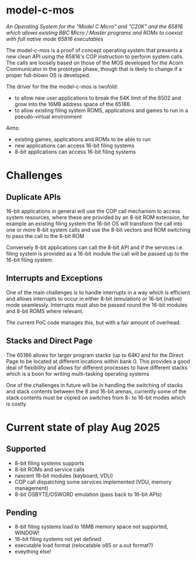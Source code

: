 # model-c-mos 

*An Operating System for the "Model C Micro" and "C20K" and the 65816 which 
allows existing BBC Micro / Master programs and ROMs to coexist with full 
native mode 65816 executables*

The model-c-mos is a proof of concept operating system that presents a new 
clean API using the 65816's COP instruction to perform system calls. The
calls are loosely based on those of the MOS developed for the Acorn 
Communicator in the prototype phase, though that is likely to change if a 
proper full-blown OS is developed.

The driver for the the model-c-mos is twofold:
 - to allow new user applications to break the 64K limit of the 6502 and grow 
   into the 16MB address space of the 65186.
 - to allow existing filing system ROMS, applications and games to run in a
   pseudo-virtual environment

Aims:
 - existing games, applications and ROMs to be able to run
 - new applications can access 16-bit filing systems
 - 8-bit applications can access 16-bit filing systems

# Challenges

## Duplicate APIs

16-bit applications in general will use the COP call mechanism to access system
resources, where these are provided by an 8-bit ROM extension, for example 
an existing filing system the 16-bit OS will transform the call into one or
more 8-bit system calls and use the 8-bit vectors and ROM switching to pass the
call to the 8-bit ROM

Conversely 8-bit applications can call the 8-bit API and if the services i.e.
filing system is provided as a 16-bit module the call will be passed up to the
16-bit filing system.

## Interrupts and Exceptions

One of the main challenges is to handle interrupts in a way which is efficient
and allows interrupts to occur in either 8-bit (emulation) or 16-bit (native) 
mode seamlessly. Interrupts must also be passed round the 16-bit modules and 
8-bit ROMS where relevant.

The current PoC code manages this, but with a fair amount of overhead. 

## Stacks and Direct Page

The 65186 allows for larger program stacks (up to 64K) and for the Direct Page
to be located at different locations within bank 0. This provides a good deal
of flexibility and allows for different processes to have different stacks
which is a boon for writing multi-tasking operating systems

One of the challenges in future will be in handling the switching of stacks 
and stack contents between the 8 and 16-bit arenas, currently some of the stack
contents must be copied on switches from 8- to 16-bit modes which is costly.

# Current state of play Aug 2025

## Supported
- 8-bit filing systems supports
- 8-bit ROMs and service calls
- nascent 16-bit modules (keyboard, VDU)
- COP call dispatching some services implemented (VDU, memory management)
- 8-bit OSBYTE/OSWORD emulation (pass back to 16-bit APIs)

## Pending
- 8-bit filing systems load to 16MB memory space not supported, WINDOW!
- 16-bit filing systems not yet defined
- executable load format (relocatable o65 or a.out format?)
- eveything else!

